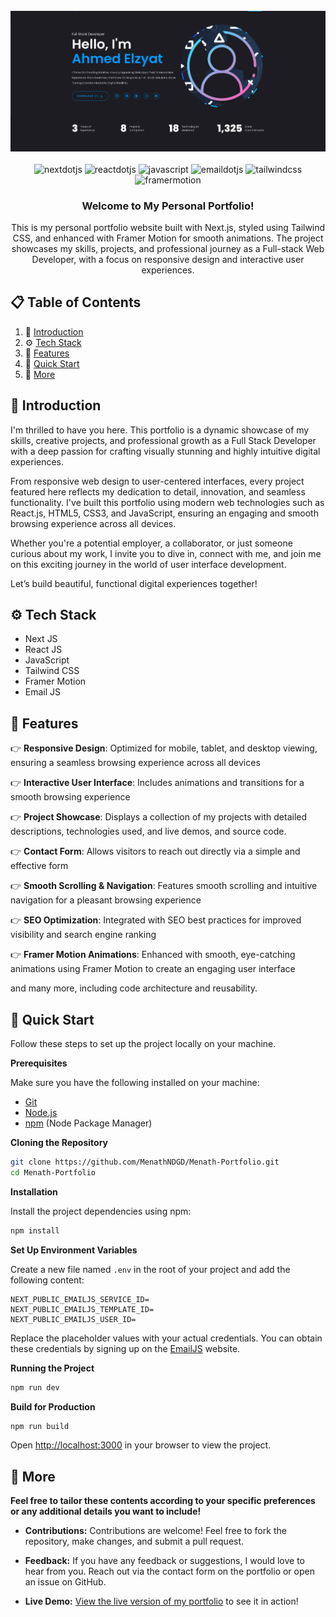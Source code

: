 <div align="center">
  <br />
    <a href="https://menath-portfolio.vercel.app/" target="_blank">
      <img src="/public/assets/preview.png" alt="Menath's Portfolio">
    </a>
  <br />

  <br />
  <div>
    <img src="https://img.shields.io/badge/Next%20JS-000000.svg?style=for-the-badge&logo=nextdotjs&logoColor=white" alt="nextdotjs" />
    <img src="https://img.shields.io/badge/React%20JS-61DAFB.svg?style=for-the-badge&logo=React&logoColor=black" alt="reactdotjs" />
    <img src="https://img.shields.io/badge/JavaScript-F7DF1E.svg?style=for-the-badge&logo=JavaScript&logoColor=black" alt="javascript" />
    <img src="https://img.shields.io/badge/Email%20JS-DD344C.svg?style=for-the-badge&logo=EmailJS&logoColor=white" alt="emaildotjs" />
    <img src="https://img.shields.io/badge/Tailwind%20CSS-06B6D4.svg?style=for-the-badge&logo=Tailwind-CSS&logoColor=white" alt="tailwindcss" />
    <img src="https://img.shields.io/badge/Framer%20Motion-0055FF.svg?style=for-the-badge&logo=Framer&logoColor=white" alt="framermotion" />
  </div>

  <h3 align="center">Welcome to My Personal Portfolio!</h3>

   <div align="center">
     This is my personal portfolio website built with Next.js, styled using Tailwind CSS, and enhanced with Framer Motion for smooth animations. The project showcases my skills, projects, and professional journey as a Full-stack Web Developer, with a focus on responsive design and interactive user experiences.
    </div>
</div>

## 📋 <a name="table">Table of Contents</a>

1. 🤖 [Introduction](#introduction)
2. ⚙️ [Tech Stack](#tech-stack)
3. 🔋 [Features](#features)
4. 🤸 [Quick Start](#quick-start)
5. 🚀 [More](#more)

## <a name="introduction">🤖 Introduction</a>

I'm thrilled to have you here. This portfolio is a dynamic showcase of my skills, creative projects, and professional growth as a Full Stack Developer with a deep passion for crafting visually stunning and highly intuitive digital experiences.

From responsive web design to user-centered interfaces, every project featured here reflects my dedication to detail, innovation, and seamless functionality. I've built this portfolio using modern web technologies such as React.js, HTML5, CSS3, and JavaScript, ensuring an engaging and smooth browsing experience across all devices.

Whether you're a potential employer, a collaborator, or just someone curious about my work, I invite you to dive in, connect with me, and join me on this exciting journey in the world of user interface development.

Let’s build beautiful, functional digital experiences together!

## <a name="tech-stack">⚙️ Tech Stack</a>

- Next JS
- React JS
- JavaScript
- Tailwind CSS
- Framer Motion
- Email JS

## <a name="features">🔋 Features</a>

👉 **Responsive Design**: Optimized for mobile, tablet, and desktop viewing, ensuring a seamless browsing experience across all devices

👉 **Interactive User Interface**: Includes animations and transitions for a smooth browsing experience

👉 **Project Showcase**: Displays a collection of my projects with detailed descriptions, technologies used, and live demos, and source code.

👉 **Contact Form**: Allows visitors to reach out directly via a simple and effective form

👉 **Smooth Scrolling & Navigation**: Features smooth scrolling and intuitive navigation for a pleasant browsing experience

👉 **SEO Optimization**: Integrated with SEO best practices for improved visibility and search engine ranking

👉 **Framer Motion Animations**: Enhanced with smooth, eye-catching animations using Framer Motion to create an engaging user interface

and many more, including code architecture and reusability.

## <a name="quick-start">🤸 Quick Start</a>

Follow these steps to set up the project locally on your machine.

**Prerequisites**

Make sure you have the following installed on your machine:

- [Git](https://git-scm.com/)
- [Node.js](https://nodejs.org/en)
- [npm](https://www.npmjs.com/) (Node Package Manager)

**Cloning the Repository**

```bash
git clone https://github.com/MenathNDGD/Menath-Portfolio.git
cd Menath-Portfolio
```

**Installation**

Install the project dependencies using npm:

```bash
npm install
```

**Set Up Environment Variables**

Create a new file named `.env` in the root of your project and add the following content:

```env
NEXT_PUBLIC_EMAILJS_SERVICE_ID=
NEXT_PUBLIC_EMAILJS_TEMPLATE_ID=
NEXT_PUBLIC_EMAILJS_USER_ID=
```

Replace the placeholder values with your actual credentials. You can obtain these credentials by signing up on the [EmailJS](https://www.emailjs.com/) website.

**Running the Project**

```bash
npm run dev
```

**Build for Production**

```bash
npm run build
```

Open [http://localhost:3000](http://localhost:3000) in your browser to view the project.

## <a name="more">🚀 More</a>

**Feel free to tailor these contents according to your specific preferences or any additional details you want to include!**

- **Contributions:** Contributions are welcome! Feel free to fork the repository, make changes, and submit a pull request.

- **Feedback:** If you have any feedback or suggestions, I would love to hear from you. Reach out via the contact form on the portfolio or open an issue on GitHub.

- **Live Demo:** [View the live version of my portfolio](https://menath-portfolio.vercel.app/) to see it in action!
